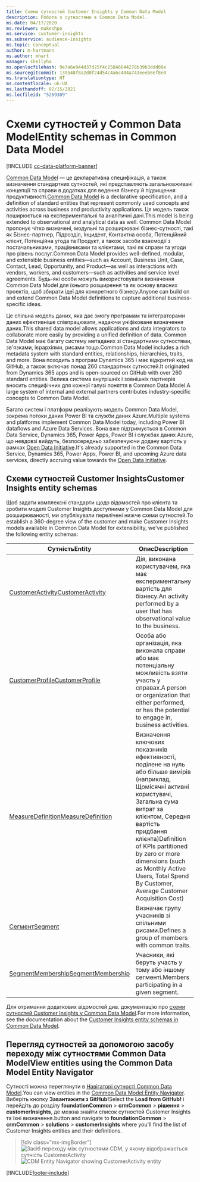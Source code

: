```yaml
---
title: Схеми сутностей Customer Insights у Common Data Model
description: Робота з сутностями в Common Data Model.
ms.date: 04/17/2020
ms.reviewer: mukeshpo
ms.service: customer-insights
ms.subservice: audience-insights
ms.topic: conceptual
author: m-hartmann
ms.author: mhart
manager: shellyha
ms.openlocfilehash: 9e7a6e944d37d25f4c25846644278b39b3ddd08e
ms.sourcegitcommit: 139548f8a2d0f24d54c4a6c404a743eeeb8ef8e0
ms.translationtype: HT
ms.contentlocale: uk-UA
ms.lasthandoff: 02/15/2021
ms.locfileid: "5269309"
---
```

# <a name="entity-schemas-in-common-data-model"></a><span data-ttu-id="4c9fa-103">Схеми сутностей у Common Data Model</span><span class="sxs-lookup"><span data-stu-id="4c9fa-103">Entity schemas in Common Data Model</span></span>

[!INCLUDE [cc-data-platform-banner](../includes/cc-data-platform-banner.md)]

<span data-ttu-id="4c9fa-104">[Common Data Model](https://docs.microsoft.com/common-data-model/) — це декларативна специфікація, а також визначення стандартних сутностей, які представляють загальновживані концепції та справи в додатках для ведення бізнесу й підвищення продуктивності.</span><span class="sxs-lookup"><span data-stu-id="4c9fa-104">[Common Data Model](https://docs.microsoft.com/common-data-model/) is a declarative specification, and a definition of standard entities that represent commonly used concepts and activities across business and productivity applications.</span></span> <span data-ttu-id="4c9fa-105">Ця модель також поширюється на експериментальні та аналітичні дані.</span><span class="sxs-lookup"><span data-stu-id="4c9fa-105">This model is being extended to observational and analytical data as well.</span></span> <span data-ttu-id="4c9fa-106">Common Data Model пропонує чітко визначені, модульні та розширювані бізнес-сутності, такі як Бізнес-партнер, Підрозділ, Інцидент, Контактна особа, Потенційний клієнт, Потенційна угода та Продукт, а також засоби взаємодії з постачальниками, працівниками та клієнтами, такі як справи та угоди про рівень послуг.</span><span class="sxs-lookup"><span data-stu-id="4c9fa-106">Common Data Model provides well-defined, modular, and extensible business entities—such as Account, Business Unit, Case, Contact, Lead, Opportunity, and Product—as well as interactions with vendors, workers, and customers—such as activities and service level agreements.</span></span> <span data-ttu-id="4c9fa-107">Будь-які особи можуть використовувати визначення Common Data Model для їхнього розширення та як основу власних проектів, щоб збирати ідеї для конкретного бізнесу.</span><span class="sxs-lookup"><span data-stu-id="4c9fa-107">Anyone can build on and extend Common Data Model definitions to capture additional business-specific ideas.</span></span>

<span data-ttu-id="4c9fa-108">Це спільна модель даних, яка дає змогу програмам та інтеграторами даних ефективніше співпрацювати, надаючи уніфіковане визначення даних.</span><span class="sxs-lookup"><span data-stu-id="4c9fa-108">This shared data model allows applications and data integrators to collaborate more easily by providing a unified definition of data.</span></span> <span data-ttu-id="4c9fa-109">Common Data Model має багату систему метаданих зі стандартними сутностями, зв'язками, ієрархіями, рисами тощо.</span><span class="sxs-lookup"><span data-stu-id="4c9fa-109">Common Data Model includes a rich metadata system with standard entities, relationships, hierarchies, traits, and more.</span></span> <span data-ttu-id="4c9fa-110">Вона походить з програм Dynamics 365 і має відкритий код на GitHub, а також включає понад 260 стандартних сутностей.</span><span class="sxs-lookup"><span data-stu-id="4c9fa-110">It originated from Dynamics 365 apps and is open-sourced on GitHub with over 260 standard entities.</span></span> <span data-ttu-id="4c9fa-111">Велика система внутрішніх і зовнішніх партнерів вносить специфічних для кожної галузі поняття в Common Data Model.</span><span class="sxs-lookup"><span data-stu-id="4c9fa-111">A large system of internal and external partners contributes industry-specific concepts to Common Data Model.</span></span>

<span data-ttu-id="4c9fa-112">Багато систем і платформ реалізують модель Common Data Model, зокрема потоки даних Power BI та служби даних Azure.</span><span class="sxs-lookup"><span data-stu-id="4c9fa-112">Multiple systems and platforms implement Common Data Model today, including Power BI dataflows and Azure Data Services.</span></span> <span data-ttu-id="4c9fa-113">Вона вже підтримується в Common Data Service, Dynamics 365, Power Apps, Power BI і службах даних Azure, що невдовзі вийдуть, безпосередньо забезпечуючи додану вартість у рамках [Open Data Initiative](https://www.microsoft.com/open-data-initiative).</span><span class="sxs-lookup"><span data-stu-id="4c9fa-113">It's already supported in the Common Data Service, Dynamics 365, Power Apps, Power BI, and upcoming Azure data services, directly accruing value towards the [Open Data Initiative](https://www.microsoft.com/open-data-initiative).</span></span>

## <a name="customer-insights-entity-schemas"></a><span data-ttu-id="4c9fa-114">Схеми сутностей Customer Insights</span><span class="sxs-lookup"><span data-stu-id="4c9fa-114">Customer Insights entity schemas</span></span>

<span data-ttu-id="4c9fa-115">Щоб задати комплексні стандарти щодо відомостей про клієнта та зробити моделі Customer Insights доступними у Common Data Model для розширюваності, ми опублікували перелічені нижче схеми сутностей.</span><span class="sxs-lookup"><span data-stu-id="4c9fa-115">To establish a 360-degree view of the customer and make Customer Insights models available in Common Data Model for extensibility, we've published the following entity schemas:</span></span>

| <span data-ttu-id="4c9fa-116">Сутність</span><span class="sxs-lookup"><span data-stu-id="4c9fa-116">Entity</span></span> | <span data-ttu-id="4c9fa-117">Опис</span><span class="sxs-lookup"><span data-stu-id="4c9fa-117">Description</span></span> |
|---------|---------|
|[<span data-ttu-id="4c9fa-118">CustomerActivity</span><span class="sxs-lookup"><span data-stu-id="4c9fa-118">CustomerActivity</span></span>](https://docs.microsoft.com/common-data-model/schema/core/applicationcommon/foundationcommon/crmcommon/solutions/customerinsights/customeractivity) | <span data-ttu-id="4c9fa-119">Дія, виконана користувачем, яка має експериментальну вартість для бізнесу.</span><span class="sxs-lookup"><span data-stu-id="4c9fa-119">An activity performed by a user that has observational value to the business.</span></span> |
|[<span data-ttu-id="4c9fa-120">CustomerProfile</span><span class="sxs-lookup"><span data-stu-id="4c9fa-120">CustomerProfile</span></span>](https://docs.microsoft.com/common-data-model/schema/core/applicationcommon/foundationcommon/crmcommon/solutions/customerinsights/customerprofile) | <span data-ttu-id="4c9fa-121">Особа або організація, яка виконала справи або має потенціальну можливість взяти участь у справах.</span><span class="sxs-lookup"><span data-stu-id="4c9fa-121">A person or organization that either performed, or has the potential to engage in, business activities.</span></span> |
|[<span data-ttu-id="4c9fa-122">MeasureDefinition</span><span class="sxs-lookup"><span data-stu-id="4c9fa-122">MeasureDefinition</span></span>](https://docs.microsoft.com/common-data-model/schema/core/applicationcommon/foundationcommon/crmcommon/solutions/customerinsights/measuredefinition) | <span data-ttu-id="4c9fa-123">Визначення ключових показників ефективності, поділене на нуль або більше вимірів (наприклад, Щомісячні активні користувачі, Загальна сума витрат за клієнтом, Середня вартість придбання клієнта)</span><span class="sxs-lookup"><span data-stu-id="4c9fa-123">Definition of KPIs partitioned by zero or more dimensions (such as Monthly Active Users, Total Spend By Customer, Average Customer Acquisition Cost)</span></span> |
|[<span data-ttu-id="4c9fa-124">Сегмент</span><span class="sxs-lookup"><span data-stu-id="4c9fa-124">Segment</span></span>](https://docs.microsoft.com/common-data-model/schema/core/applicationcommon/foundationcommon/crmcommon/solutions/customerinsights/segment) | <span data-ttu-id="4c9fa-125">Визначає групу учасників зі спільними рисами.</span><span class="sxs-lookup"><span data-stu-id="4c9fa-125">Defines a group of members with common traits.</span></span> |
|[<span data-ttu-id="4c9fa-126">SegmentMembership</span><span class="sxs-lookup"><span data-stu-id="4c9fa-126">SegmentMembership</span></span>](https://docs.microsoft.com/common-data-model/schema/core/applicationcommon/foundationcommon/crmcommon/solutions/customerinsights/segmentmembership) | <span data-ttu-id="4c9fa-127">Учасники, які беруть участь у тому або іншому сегменті.</span><span class="sxs-lookup"><span data-stu-id="4c9fa-127">Members participating in a given segment.</span></span> |

<span data-ttu-id="4c9fa-128">Для отримання додаткових відомостей див. документацію про [схеми сутностей Customer Insights у Common Data Model](https://docs.microsoft.com/common-data-model/schema/core/applicationcommon/foundationcommon/crmcommon/solutions/customerinsights/overview).</span><span class="sxs-lookup"><span data-stu-id="4c9fa-128">For more information, see the documentation about the [Customer Insights entity schemas in Common Data Model](https://docs.microsoft.com/common-data-model/schema/core/applicationcommon/foundationcommon/crmcommon/solutions/customerinsights/overview).</span></span>

## <a name="view-entities-using-the-common-data-model-entity-navigator"></a><span data-ttu-id="4c9fa-129">Перегляд сутностей за допомогою засобу переходу між сутностями Common Data Model</span><span class="sxs-lookup"><span data-stu-id="4c9fa-129">View entities using the Common Data Model Entity Navigator</span></span>

<span data-ttu-id="4c9fa-130">Сутності можна переглянути в [Навігаторі сутності Common Data Model](https://microsoft.github.io/CDM/).</span><span class="sxs-lookup"><span data-stu-id="4c9fa-130">You can view entities in the [Common Data Model Entity Navigator](https://microsoft.github.io/CDM/).</span></span> <span data-ttu-id="4c9fa-131">Виберіть кнопку **Завантажити з GitHub!**</span><span class="sxs-lookup"><span data-stu-id="4c9fa-131">Select the **Load from GitHub!**</span></span> <span data-ttu-id="4c9fa-132">і перейдіть до розділу **foundationCommon** > **crmCommon** > **рішення** > **customerInsights**, де можна знайти список сутностей Customer Insights та їхні визначення.</span><span class="sxs-lookup"><span data-stu-id="4c9fa-132">button and navigate to **foundationCommon** > **crmCommon** > **solutions** > **customerInsights** where you'll find the list of Customer Insights entities and their definitions.</span></span>
> [!div class="mx-imgBorder"]
> <span data-ttu-id="4c9fa-133">![Засіб переходу між сутностями CDM, у якому відображається сутність CustomerActivity](media/CDM-entity-navigator.png "Засіб переходу між сутностями CDM, у якому відображається сутність CustomerActivity")</span><span class="sxs-lookup"><span data-stu-id="4c9fa-133">![CDM Entity Navigator showing CustomerActivity entity](media/CDM-entity-navigator.png "CDM Entity Navigator showing CustomerActivity entity")</span></span>


[!INCLUDE[footer-include](../includes/footer-banner.md)]